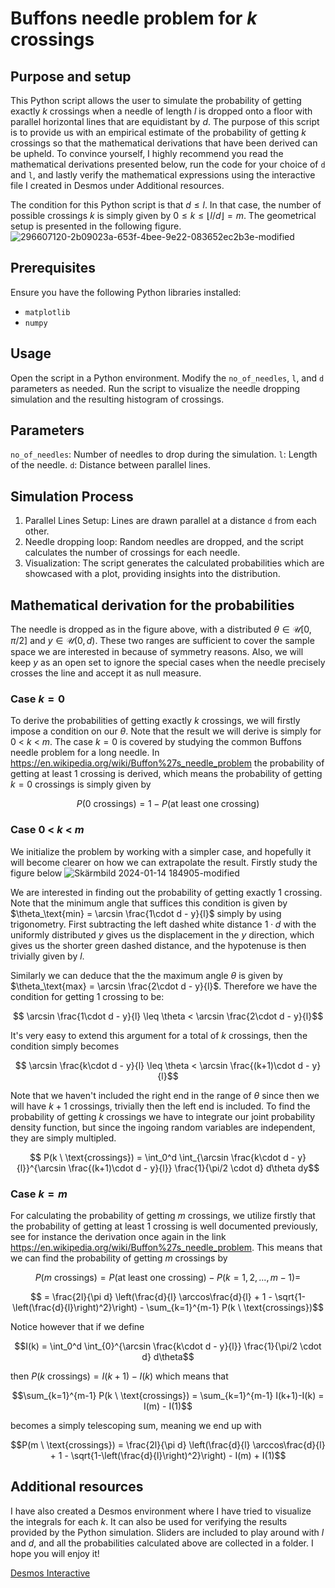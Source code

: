 # Buffons needle problem for $k$ crossings
## Purpose and setup
This Python script allows the user to simulate the probability of getting exactly $k$ crossings when a needle of length $l$ is dropped onto a floor with parallel horizontal lines that are equidistant by $d$.  The purpose of this script is to provide us with an empirical estimate of the probability of getting $k$ crossings so that the mathematical derivations that have been derived can be upheld. To convince yourself, I highly recommend you read the mathematical derivations presented below, run the code for your choice of `d` and `l`, and lastly verify the mathematical expressions using the interactive file I created in Desmos under Additional resources.

The condition for this Python script is that $d\leq l$. In that case, the number of possible crossings $k$ is simply given by $0\leq k\leq \lfloor{l/d}\rfloor = m$.  The geometrical setup is presented in the following figure. 
![296607120-2b09023a-653f-4bee-9e22-083652ec2b3e-modified](https://github.com/Thidius/buffons-k-crossings/assets/121384892/a83a0f92-8148-457e-b946-9cdb8a7dfbc2)

## Prerequisites
Ensure you have the following Python libraries installed:

- `matplotlib`
- `numpy`

## Usage
Open the script in a Python environment.
Modify the `no_of_needles`, `l`, and `d` parameters as needed.
Run the script to visualize the needle dropping simulation and the resulting histogram of crossings.


## Parameters
`no_of_needles`: Number of needles to drop during the simulation.
`l`: Length of the needle.
`d`: Distance between parallel lines.

## Simulation Process
1. Parallel Lines Setup: Lines are drawn parallel at a distance `d` from each other.
2. Needle dropping loop: Random needles are dropped, and the script calculates the number of crossings for each needle.
3. Visualization: The script generates the calculated probabilities which are showcased with a plot, providing insights into the distribution.


## Mathematical derivation for the probabilities
The needle is dropped as in the figure above, with a distributed $\theta \in \mathcal{U}[0,\pi/2]$ and $y\in\mathcal{U}(0,d)$. These two ranges are sufficient to cover the sample space we are interested in because of symmetry reasons. Also, we will keep $y$ as an open set to ignore the special cases when the needle precisely crosses the line and accept it as null measure. 


### Case $k= 0$

To derive the probabilities of getting exactly $k$ crossings, we will firstly impose a condition on our $\theta$. Note that the result we will derive is simply for $0$ < $k$ < $m$. The case $k=0$ is covered by studying the common Buffons needle problem for a long needle. In https://en.wikipedia.org/wiki/Buffon%27s_needle_problem the probability of getting at least $1$ crossing is derived, which means the probability of getting $k=0$ crossings is simply given by

$$ P(0 \ \text{crossings}) = 1 - P(\text{at least one crossing})$$ 

### Case $0$ < $k$ < $m$

We initialize the problem by working with a simpler case, and hopefully it will become clearer on how we can extrapolate the result. Firstly study the figure below
![Skärmbild 2024-01-14 184905-modified](https://github.com/Thidius/buffons-k-crossings/assets/121384892/c62b2389-044e-46af-9926-88dde4d5fc55)

We are interested in finding out the probability of getting exactly $1$ crossing. Note that the minimum angle that suffices this condition is given by $\theta_\text{min} = \arcsin \frac{1\cdot d - y}{l}$ simply by using trigonometry. First subtracting the left dashed white distance $1\cdot d$ with the uniformly distributed $y$ gives us the displacement in the $y$ direction, which gives us the shorter green dashed distance, and the hypotenuse is then trivially given by $l$. 

Similarly we can deduce that the the maximum angle $\theta$ is given by $\theta_\text{max} = \arcsin \frac{2\cdot d - y}{l}$. Therefore we have the condition for getting $1$ crossing to be: 

$$ \arcsin \frac{1\cdot d - y}{l} \leq \theta < \arcsin \frac{2\cdot d - y}{l}$$

It's very easy to extend this argument for a total of $k$ crossings, then the condition simply becomes

$$ \arcsin \frac{k\cdot d - y}{l} \leq \theta < \arcsin \frac{(k+1)\cdot d - y}{l}$$

Note that we haven't included the right end in the range of $\theta$ since then we will have $k+1$ crossings, trivially then the left end is included. To find the probability of getting $k$ crossings we have to integrate our joint probability density function, but since the ingoing random variables are independent, they are simply multipled.

$$ P(k \ \text{crossings}) = \int_0^d \int_{\arcsin \frac{k\cdot d - y}{l}}^{\arcsin \frac{(k+1)\cdot d - y}{l}} \frac{1}{\pi/2 \cdot d} d\theta dy$$

### Case $k = m$

For calculating the probability of getting $m$ crossings, we utilize firstly that the probability of getting at least $1$ crossing is well documented previously, see for instance the derivation once again in the link https://en.wikipedia.org/wiki/Buffon%27s_needle_problem. This means that we can find the probability of getting $m$ crossings by

$$P(m \ \text{crossings}) = P(\text{at least one crossing}) -P(k=1,2,...,m-1)= $$

$$ = \frac{2l}{\pi d} \left(\frac{d}{l} \arccos\frac{d}{l} + 1 - \sqrt{1-\left(\frac{d}{l}\right)^2}\right) - \sum_{k=1}^{m-1} P(k \ \text{crossings})$$

Notice however that if we define 

$$I(k) = \int_0^d \int_{0}^{\arcsin \frac{k\cdot d - y}{l}} \frac{1}{\pi/2 \cdot d} d\theta$$

then $P(k \ \text{crossings}) = I(k+1) - I(k)$ which means that 

$$\sum_{k=1}^{m-1} P(k \ \text{crossings}) = \sum_{k=1}^{m-1} I(k+1)-I(k) = I(m) - I(1)$$ 

becomes a simply telescoping sum, meaning we end up with

$$P(m \ \text{crossings}) = \frac{2l}{\pi d} \left(\frac{d}{l} \arccos\frac{d}{l} + 1 - \sqrt{1-\left(\frac{d}{l}\right)^2}\right) - I(m) + I(1)$$

## Additional resources
I have also created a Desmos environment where I have tried to visualize the integrals for each $k$. It can also be used for verifying the results provided by the Python simulation. Sliders are included to play around with $l$ and $d$, and all the probabilities calculated above are collected in a folder. I hope you will enjoy it!

[Desmos Interactive](https://www.desmos.com/calculator/ym5pbx30ep)

